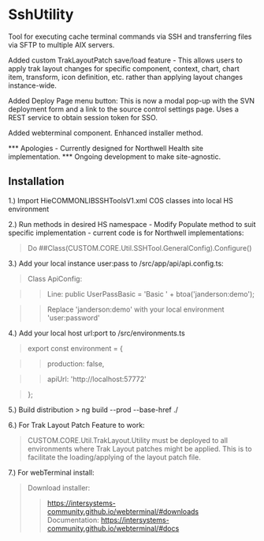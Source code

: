 # SshUtility
Tool for executing cache terminal commands via SSH and transferring files via SFTP to multiple AIX servers.

Added custom TrakLayoutPatch save/load feature - This allows users to apply trak layout changes for specific component, context, chart, chart item, transform, icon definition, etc. rather than applying layout changes instance-wide.

Added Deploy Page menu button: This is now a modal pop-up with the SVN deployment form and a link to the source control settings page. Uses a REST service to obtain session token for SSO.

Added webterminal component. Enhanced installer method. 

*** Apologies - Currently designed for Northwell Health site implementation.
***             Ongoing development to make site-agnostic.

## Installation
1.) Import HieCOMMONLIBSSHToolsV1.xml COS classes into local HS environment

2.) Run methods in desired HS namespace - Modify Populate method to suit specific implementation - current code is for Northwell implementations: 
  > Do ##Class(CUSTOM.CORE.Util.SSHTool.GeneralConfig).Configure() 

3.) Add your local instance user:pass to /src/app/api/api.config.ts:
  > Class ApiConfig:
  
  > > Line: public UserPassBasic = 'Basic ' + btoa('janderson:demo');
  
  > > Replace 'janderson:demo' with your local environment 'user:password'

4.) Add your local host url:port to /src/environments.ts
  > export const environment = {
  
  > > production: false,
  
  > > apiUrl: 'http://localhost:57772'
  
  > };

5.) Build distribution
	>  ng build --prod --base-href ./
	
6.) For Trak Layout Patch Feature to work:
  > CUSTOM.CORE.Util.TrakLayout.Utility must be deployed to all environments where Trak Layout patches might be applied. This is to facilitate the loading/applying of the layout patch file.

7.) For webTerminal install: 
  > Download installer:
  > > https://intersystems-community.github.io/webterminal/#downloads   
  > Documentation:
  > > https://intersystems-community.github.io/webterminal/#docs
